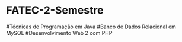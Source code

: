 # FATEC-2-Semestre

#Técnicas de Programação em Java
#Banco de Dados Relacional em MySQL
#Desenvolvimento Web 2 com PHP
